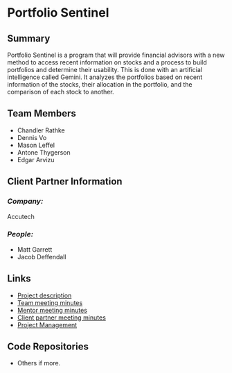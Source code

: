 # Portfolio Sentinel

## **Summary**
Portfolio Sentinel is a program that will provide financial advisors with a new method to access recent information on stocks and a process to build portfolios and determine their usability. This is done with an artificial intelligence called Gemini. It analyzes the portfolios based on recent information of the stocks, their allocation in the portfolio, and the comparison of each stock to another.  


## **Team Members**

- Chandler Rathke
- Dennis Vo
- Mason Leffel
- Antone Thygerson
- Edgar Arvizu

## **Client Partner Information**

### *Company:*
Accutech

### *People:*
- Matt Garrett
- Jacob Deffendall

## **Links**
- [Project description](ProjectDescription.md)
- [Team meeting minutes](MeetingMinutes/Team)
- [Mentor meeting minutes](MeetingMinutes/Mentor)
- [Client partner meeting minutes](MeetingMinutes/ClientPartner)
- [Project Management](https://github.com/users/ChanRathke/projects/1)

## **Code Repositories**
- Others if more.

